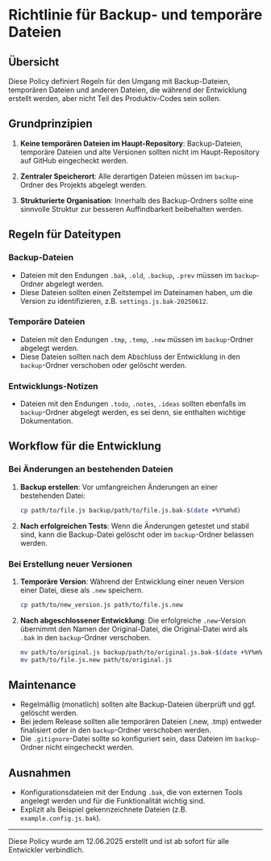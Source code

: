 # Richtlinie für Backup- und temporäre Dateien

## Übersicht

Diese Policy definiert Regeln für den Umgang mit Backup-Dateien, temporären Dateien und anderen Dateien, die während der Entwicklung erstellt werden, aber nicht Teil des Produktiv-Codes sein sollen.

## Grundprinzipien

1. **Keine temporären Dateien im Haupt-Repository**: Backup-Dateien, temporäre Dateien und alte Versionen sollten nicht im Haupt-Repository auf GitHub eingecheckt werden.

2. **Zentraler Speicherort**: Alle derartigen Dateien müssen im `backup`-Ordner des Projekts abgelegt werden.

3. **Strukturierte Organisation**: Innerhalb des Backup-Ordners sollte eine sinnvolle Struktur zur besseren Auffindbarkeit beibehalten werden.

## Regeln für Dateitypen

### Backup-Dateien

- Dateien mit den Endungen `.bak`, `.old`, `.backup`, `.prev` müssen im `backup`-Ordner abgelegt werden.
- Diese Dateien sollten einen Zeitstempel im Dateinamen haben, um die Version zu identifizieren, z.B. `settings.js.bak-20250612`.

### Temporäre Dateien

- Dateien mit den Endungen `.tmp`, `.temp`, `.new` müssen im `backup`-Ordner abgelegt werden.
- Diese Dateien sollten nach dem Abschluss der Entwicklung in den `backup`-Ordner verschoben oder gelöscht werden.

### Entwicklungs-Notizen

- Dateien mit den Endungen `.todo`, `.notes`, `.ideas` sollten ebenfalls im `backup`-Ordner abgelegt werden, es sei denn, sie enthalten wichtige Dokumentation.

## Workflow für die Entwicklung

### Bei Änderungen an bestehenden Dateien

1. **Backup erstellen**: Vor umfangreichen Änderungen an einer bestehenden Datei:

   ```bash
   cp path/to/file.js backup/path/to/file.js.bak-$(date +%Y%m%d)
   ```

2. **Nach erfolgreichen Tests**: Wenn die Änderungen getestet und stabil sind, kann die Backup-Datei gelöscht oder im `backup`-Ordner belassen werden.

### Bei Erstellung neuer Versionen

1. **Temporäre Version**: Während der Entwicklung einer neuen Version einer Datei, diese als `.new` speichern.

   ```bash
   cp path/to/new_version.js path/to/file.js.new
   ```

2. **Nach abgeschlossener Entwicklung**: Die erfolgreiche `.new`-Version übernimmt den Namen der Original-Datei, die Original-Datei wird als `.bak` in den `backup`-Ordner verschoben.

   ```bash
   mv path/to/original.js backup/path/to/original.js.bak-$(date +%Y%m%d)
   mv path/to/file.js.new path/to/original.js
   ```

## Maintenance

- Regelmäßig (monatlich) sollten alte Backup-Dateien überprüft und ggf. gelöscht werden.
- Bei jedem Release sollten alle temporären Dateien (.new, .tmp) entweder finalisiert oder in den `backup`-Ordner verschoben werden.
- Die `.gitignore`-Datei sollte so konfiguriert sein, dass Dateien im `backup`-Ordner nicht eingecheckt werden.

## Ausnahmen

- Konfigurationsdateien mit der Endung `.bak`, die von externen Tools angelegt werden und für die Funktionalität wichtig sind.
- Explizit als Beispiel gekennzeichnete Dateien (z.B. `example.config.js.bak`).

---

Diese Policy wurde am 12.06.2025 erstellt und ist ab sofort für alle Entwickler verbindlich.
